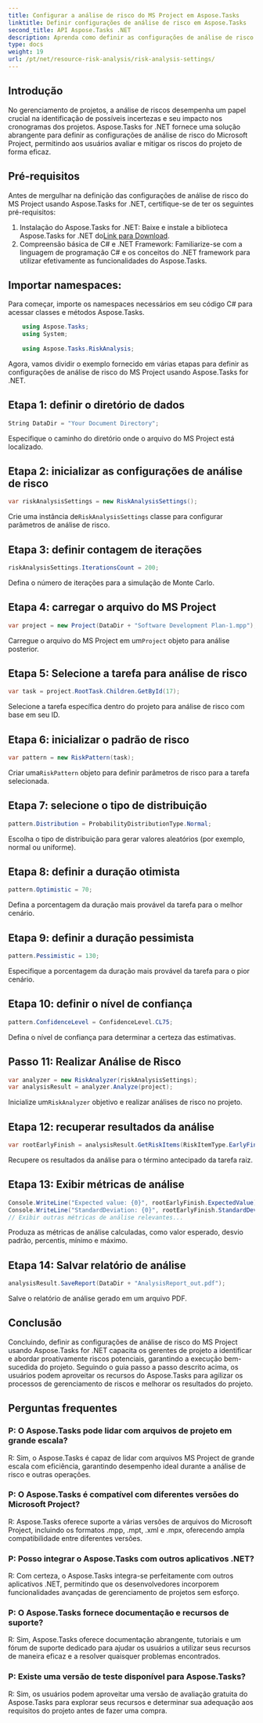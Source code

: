 ```yaml
---
title: Configurar a análise de risco do MS Project em Aspose.Tasks
linktitle: Definir configurações de análise de risco em Aspose.Tasks
second_title: API Aspose.Tasks .NET
description: Aprenda como definir as configurações de análise de risco do MS Project usando Aspose.Tasks for .NET. Aumente a eficiência do gerenciamento de projetos com técnicas avançadas de avaliação de riscos.
type: docs
weight: 19
url: /pt/net/resource-risk-analysis/risk-analysis-settings/
---
```

## Introdução
No gerenciamento de projetos, a análise de riscos desempenha um papel crucial na identificação de possíveis incertezas e seu impacto nos cronogramas dos projetos. Aspose.Tasks for .NET fornece uma solução abrangente para definir as configurações de análise de risco do Microsoft Project, permitindo aos usuários avaliar e mitigar os riscos do projeto de forma eficaz.
## Pré-requisitos

Antes de mergulhar na definição das configurações de análise de risco do MS Project usando Aspose.Tasks for .NET, certifique-se de ter os seguintes pré-requisitos:
1.  Instalação do Aspose.Tasks for .NET: Baixe e instale a biblioteca Aspose.Tasks for .NET do[Link para Download](https://releases.aspose.com/tasks/net/).
2. Compreensão básica de C# e .NET Framework: Familiarize-se com a linguagem de programação C# e os conceitos do .NET framework para utilizar efetivamente as funcionalidades do Aspose.Tasks.

## Importar namespaces:
Para começar, importe os namespaces necessários em seu código C# para acessar classes e métodos Aspose.Tasks.
```csharp
    using Aspose.Tasks;
    using System;
    
    using Aspose.Tasks.RiskAnalysis;
```

Agora, vamos dividir o exemplo fornecido em várias etapas para definir as configurações de análise de risco do MS Project usando Aspose.Tasks for .NET.
## Etapa 1: definir o diretório de dados
```csharp
String DataDir = "Your Document Directory";
```
Especifique o caminho do diretório onde o arquivo do MS Project está localizado.
## Etapa 2: inicializar as configurações de análise de risco
```csharp
var riskAnalysisSettings = new RiskAnalysisSettings();
```
 Crie uma instância de`RiskAnalysisSettings` classe para configurar parâmetros de análise de risco.
## Etapa 3: definir contagem de iterações
```csharp
riskAnalysisSettings.IterationsCount = 200;
```
Defina o número de iterações para a simulação de Monte Carlo.
## Etapa 4: carregar o arquivo do MS Project
```csharp
var project = new Project(DataDir + "Software Development Plan-1.mpp");
```
 Carregue o arquivo do MS Project em um`Project` objeto para análise posterior.
## Etapa 5: Selecione a tarefa para análise de risco
```csharp
var task = project.RootTask.Children.GetById(17);
```
Selecione a tarefa específica dentro do projeto para análise de risco com base em seu ID.
## Etapa 6: inicializar o padrão de risco
```csharp
var pattern = new RiskPattern(task);
```
 Criar uma`RiskPattern` objeto para definir parâmetros de risco para a tarefa selecionada.
## Etapa 7: selecione o tipo de distribuição
```csharp
pattern.Distribution = ProbabilityDistributionType.Normal;
```
Escolha o tipo de distribuição para gerar valores aleatórios (por exemplo, normal ou uniforme).
## Etapa 8: definir a duração otimista
```csharp
pattern.Optimistic = 70;
```
Defina a porcentagem da duração mais provável da tarefa para o melhor cenário.
## Etapa 9: definir a duração pessimista
```csharp
pattern.Pessimistic = 130;
```
Especifique a porcentagem da duração mais provável da tarefa para o pior cenário.
## Etapa 10: definir o nível de confiança
```csharp
pattern.ConfidenceLevel = ConfidenceLevel.CL75;
```
Defina o nível de confiança para determinar a certeza das estimativas.
## Passo 11: Realizar Análise de Risco
```csharp
var analyzer = new RiskAnalyzer(riskAnalysisSettings);
var analysisResult = analyzer.Analyze(project);
```
 Inicialize um`RiskAnalyzer` objetivo e realizar análises de risco no projeto.
## Etapa 12: recuperar resultados da análise
```csharp
var rootEarlyFinish = analysisResult.GetRiskItems(RiskItemType.EarlyFinish).Get(project.RootTask);
```
Recupere os resultados da análise para o término antecipado da tarefa raiz.
## Etapa 13: Exibir métricas de análise
```csharp
Console.WriteLine("Expected value: {0}", rootEarlyFinish.ExpectedValue);
Console.WriteLine("StandardDeviation: {0}", rootEarlyFinish.StandardDeviation);
// Exibir outras métricas de análise relevantes...
```
Produza as métricas de análise calculadas, como valor esperado, desvio padrão, percentis, mínimo e máximo.
## Etapa 14: Salvar relatório de análise
```csharp
analysisResult.SaveReport(DataDir + "AnalysisReport_out.pdf");
```
Salve o relatório de análise gerado em um arquivo PDF.

## Conclusão
Concluindo, definir as configurações de análise de risco do MS Project usando Aspose.Tasks for .NET capacita os gerentes de projeto a identificar e abordar proativamente riscos potenciais, garantindo a execução bem-sucedida do projeto. Seguindo o guia passo a passo descrito acima, os usuários podem aproveitar os recursos do Aspose.Tasks para agilizar os processos de gerenciamento de riscos e melhorar os resultados do projeto.
## Perguntas frequentes
### P: O Aspose.Tasks pode lidar com arquivos de projeto em grande escala?
R: Sim, o Aspose.Tasks é capaz de lidar com arquivos MS Project de grande escala com eficiência, garantindo desempenho ideal durante a análise de risco e outras operações.
### P: O Aspose.Tasks é compatível com diferentes versões do Microsoft Project?
R: Aspose.Tasks oferece suporte a várias versões de arquivos do Microsoft Project, incluindo os formatos .mpp, .mpt, .xml e .mpx, oferecendo ampla compatibilidade entre diferentes versões.
### P: Posso integrar o Aspose.Tasks com outros aplicativos .NET?
R: Com certeza, o Aspose.Tasks integra-se perfeitamente com outros aplicativos .NET, permitindo que os desenvolvedores incorporem funcionalidades avançadas de gerenciamento de projetos sem esforço.
### P: O Aspose.Tasks fornece documentação e recursos de suporte?
R: Sim, Aspose.Tasks oferece documentação abrangente, tutoriais e um fórum de suporte dedicado para ajudar os usuários a utilizar seus recursos de maneira eficaz e a resolver quaisquer problemas encontrados.
### P: Existe uma versão de teste disponível para Aspose.Tasks?
R: Sim, os usuários podem aproveitar uma versão de avaliação gratuita do Aspose.Tasks para explorar seus recursos e determinar sua adequação aos requisitos do projeto antes de fazer uma compra.